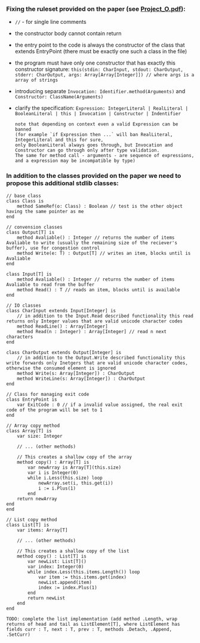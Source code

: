 ### Fixing the ruleset provided on the paper (see [Project_O.pdf](/Project_O.pdf)):

- `//` - for single line comments
- the constructor body cannot contain return
- the entry point to the code is always the constructor of the class that extends EntryPoint (there must be exactly one such a class in the file)
- the program must have only one constructor that has exactly this constructor signature:
    `this(stdin: CharInput, stdout: CharOutput, stderr: CharOutput, args: Array[Array[Integer]]) // where args is a array of strings`
- introducing separate `Invocation: Identifier.method(Arguments)` and `Constructor: ClassName(Arguments)`
- clarify the specification: `Expression: IntegerLiteral | RealLiteral | BooleanLiteral | this | Invocation | Constructor | Indentifier`
      
      note that depending on context even a valid Expression can be banned 
      (for example `if Expression then ...` will ban RealLiteral, IntegerLiteral and this for sure,
      only BooleanLiteral always goes through, but Invocation and Constructor can go through only after type validation.
      The same for method call - arguments - are sequence of expressions, and a expression may be incompatible by type)

### In addition to the classes provided on the paper we need to propose this additional stdlib classes:

```
// base class
class Class is
    method SameRef(o: Class) : Boolean // test is the other object having the same pointer as me
end
```

```
// convension classes
class Output[T] is
    method Avaliable() : Integer // returns the number of items Avaliable to write (usually the remaining size of the reciever's buffer), use for congestion control
    method Write(e: T) : Output[T] // writes an item, blocks until is Avaliable
end

class Input[T] is
    method Avaliable() : Integer // returns the number of items Avaliable to read from the buffer
    method Read() : T // reads an item, blocks until is available
end
```

```
// IO classes
class CharInput extends Input[Integer] is
    // in addition to the Input.Read described functionality this read returns only Integer values that are valid unicode character codes
    method ReadLine() : Array[Integer]
    method Read(n : Integer) : Array[Integer] // read n next characters
end

class CharOutput extends Output[Integer] is
    // in addition to the Output.Write described functionality this write forwards only Inetgers that are valid unicode character codes, otherwise the consumed element is ignored
    method Write(s: Array[Integer]) : CharOutput
    method WriteLine(s: Array[Integer]) : CharOutput
end
```

```
// Class for managing exit code
class EntryPoint is
    var ExitCode : 0 // if a invalid value assigned, the real exit code of the program will be set to 1
end
```

```
// Array copy method
class Array[T] is
    var size: Integer

    // ... (other methods)

    // This creates a shallow copy of the array
    method copy() : Array[T] is
    	var newArray is Array[T](this.size)
    	var i is Integer(0)
    	while i.Less(this.size) loop
        	newArray.set(i, this.get(i))
        	i := i.Plus(1)
    	end
	return newArray
end
end
```

```
// List copy method
class List[T] is
    var items: Array[T]

    // ... (other methods)

    // This creates a shallow copy of the list
    method copy() : List[T] is
        var newList: List[T]()
        var index: Integer(0)
        while index.Less(this.items.Length()) loop
            var item := this.items.get(index)
            newList.append(item)
            index := index.Plus(1)
        end
        return newList
    end
end
```

`TODO: complete the list implementation (add method .Length, wrap returns of head and tail as ListElement[T], where ListElement has fields curr : T, next : T, prev : T, methods .Detach, .Append, .SetCurr)`
